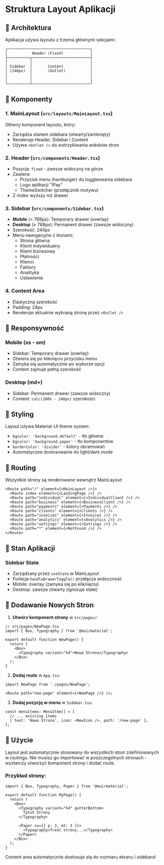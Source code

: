 # Struktura Layout Aplikacji

## 📐 Architektura

Aplikacja używa layoutu z trzema głównymi sekcjami:

```
┌─────────────────────────────────────┐
│           Header (Fixed)            │
├──────────┬──────────────────────────┤
│          │                          │
│ Sidebar  │       Content            │
│ (240px)  │       (Outlet)           │
│          │                          │
│          │                          │
└──────────┴──────────────────────────┘
```

## 🧩 Komponenty

### 1. **MainLayout** (`src/layouts/MainLayout.tsx`)

Główny komponent layoutu, który:

- Zarządza stanem sidebara (otwarty/zamknięty)
- Renderuje Header, Sidebar i Content
- Używa `<Outlet />` do wstrzykiwania widoków stron

### 2. **Header** (`src/components/Header.tsx`)

- Pozycja: `fixed` - zawsze widoczny na górze
- Zawiera:
  - Przycisk menu (hamburger) do toggleowania sidebara
  - Logo aplikacji "iPay"
  - ThemeSwitcher (przełącznik motywu)
- Z-index wyższy niż drawer

### 3. **Sidebar** (`src/components/Sidebar.tsx`)

- **Mobile** (< 768px): Temporary drawer (overlay)
- **Desktop** (≥ 768px): Permanent drawer (zawsze widoczny)
- Szerokość: 240px
- Menu nawigacyjne z ikonami:
  - Strona główna
  - Klient indywidualny
  - Klient biznesowy
  - Płatności
  - Klienci
  - Faktury
  - Analityka
  - Ustawienia

### 4. **Content Area**

- Elastyczna szerokość
- Padding: 24px
- Renderuje aktualnie wybraną stronę przez `<Outlet />`

## 📱 Responsywność

### Mobile (xs - sm)

- Sidebar: Temporary drawer (overlay)
- Otwiera się po kliknięciu przycisku menu
- Zamyka się automatycznie po wyborze opcji
- Content zajmuje pełną szerokość

### Desktop (md+)

- Sidebar: Permanent drawer (zawsze widoczny)
- Content: `calc(100% - 240px)` szerokości

## 🎨 Styling

Layout używa Material-UI theme system:

- `bgcolor: 'background.default'` - tło główne
- `bgcolor: 'background.paper'` - tło komponentów
- `borderColor: 'divider'` - kolory obramowań
- Automatyczne dostosowanie do light/dark mode

## 🔄 Routing

Wszystkie strony są renderowane wewnątrz MainLayout:

```tsx
<Route path="/" element={<MainLayout />}>
  <Route index element={<LandingPage />} />
  <Route path="individual" element={<IndividualClient />} />
  <Route path="business" element={<BusinessClient />} />
  <Route path="payments" element={<Payments />} />
  <Route path="clients" element={<Clients />} />
  <Route path="invoices" element={<Invoices />} />
  <Route path="analytics" element={<Analytics />} />
  <Route path="settings" element={<Settings />} />
  <Route path="*" element={<NotFound />} />
</Route>
```

## 🎯 Stan Aplikacji

### Sidebar State

- Zarządzany przez `useState` w MainLayout
- Funkcja `handleDrawerToggle()` przełącza widoczność
- Mobile: overlay (zamyka się po kliknięciu)
- Desktop: zawsze otwarty (ignoruje state)

## 📝 Dodawanie Nowych Stron

1. **Utwórz komponent strony** w `src/pages/`:

```tsx
// src/pages/NewPage.tsx
import { Box, Typography } from '@mui/material';

export default function NewPage() {
  return (
    <Box>
      <Typography variant="h4">Nowa Strona</Typography>
    </Box>
  );
}
```

2. **Dodaj route** w `App.tsx`:

```tsx
import NewPage from './pages/NewPage';

<Route path="new-page" element={<NewPage />} />;
```

3. **Dodaj pozycję w menu** w `Sidebar.tsx`:

```tsx
const menuItems: MenuItem[] = [
  // ... existing items
  { text: 'Nowa Strona', icon: <NewIcon />, path: '/new-page' },
];
```

## 🚀 Użycie

Layout jest automatycznie stosowany do wszystkich stron zdefiniowanych w routingu. Nie musisz go importować w poszczególnych stronach - wystarczy utworzyć komponent strony i dodać route.

### Przykład strony:

```tsx
import { Box, Typography, Paper } from '@mui/material';

export default function MyPage() {
  return (
    <Box>
      <Typography variant="h4" gutterBottom>
        Tytuł Strony
      </Typography>

      <Paper sx={{ p: 3, mt: 3 }}>
        <Typography>Treść strony...</Typography>
      </Paper>
    </Box>
  );
}
```

Content area automatycznie dostosuje się do rozmiaru ekranu i sidebara!
